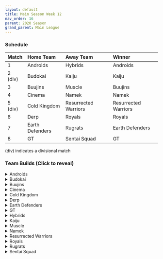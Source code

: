```yaml
---
layout: default
title: Main Season Week 12
nav_order: 16
parent: 2020 Season
grand_parent: Main League
---
```

### Schedule

|Match          |  Home Team            | Away Team        | Winner          |
| :-------------| :---------------------| :----------------| :---------------|
| 1             | Androids              | Hybrids          | Androids        |
| 2 (div)       | Budokai               | Kaiju            | Kaiju           |
| 3             | Buujins               | Muscle           | Buujins         |
| 4             | Cinema                | Namek            | Namek           |
| 5 (div)       | Cold Kingdom          | Resurrected Warriors |  Resurrected Warriors |
| 6             | Derp                  | Royals           | Royals          |
| 7             | Earth Defenders       | Rugrats          | Earth Defenders | 
| 8             | GT                    | Sentai Squad     | GT              |

(div) indicates a divisional match

### Team Builds (Click to reveal)

<details>
  <summary>Androids</summary>
  <br />
<br />Home Map: Glacier
<br />Music: Boss Ganges
<br />Weekly Bench: Super 17
<br />Boost Store: None

* Android 16
   * Attack +2, Defense -1 (1)
   * Dende's Healing (2)
   * Light Body (1)
   * Master Throw (1)
   * Quick Fast Attack (1)
   * Serious (1)
   * Trunks AI

* Android 19
   * Defense +2 (2)
   * Power of Rage (2)
   * Master Throw (1)
   * Light Body (1)
   * Latent Energy (1)
   * Majin Buu AI

* Android 17
   * Super +2, Ki -1 (1)
   * Launch's Support (2)
   * Indignation (1)
   * Fighting Spirit (1)
   * Quick Fast Attack (1)
   * Savior (1)
   * Chiaotzu AI

* Cell (Perfect Form)
   * Costume 2
   * Attack +1 (1)
   * Eternal Life (4)
   * Serious (1) 
   * Savior (1)
   * Broly's Ring (Limiter)
   * Cell AI


</details>

<details>
  <summary>Budokai</summary>

<br />
<br />Home Map: Planet Namek
<br />Music: Boss Battle Rock
<br />Weekly bench: Early Goku
<br />Boosts: Attack +1 (4z), Ki +1 (4z), Serious (3z)

* Nam (Costume 1)
   * Attack +1 (1)
   * Serious (1)
   * Combo Master (1)
   * Master Throw (1)
   * Light Body (1)
   * Dende's Healing (2)
   * Attack +1 (Boost)
   * Trunks Ai

* Cyborg Tao (Costume 1)
   * Ki +1 (1)
   * Serious (1)
   * Quick Fast Attack (1)
   * Savior (1)
   * Light Body (1)
   * Launch's Support (2)
   * Cell Ai

* End Goku (SSJ) (Costume 2)
   * Super +1 (1)
   * Fighting Spirit (1)
   * Savior (1)
   * Launch's Support (2)
   * Dende's Healing (2)
   * Ki +1 (Boost)
   * Broly's Ring (Limiter)
   * Chiaotzu Ai

* Kid Goku (Costume 1)
   * Attack +2 Defense -1 (1)
   * Fighting Spirit (1)
   * Quick Fast Attack (1)
   * Eternal Life (4)
   * Serious (boost)
   * Trunks AI


</details>

<details>
  <summary>Buujins</summary>
<br />
<br /> Home Map: Supreme Kai's World
<br />Music: Nanshan
<br />Bench: Majin Buu
<br />Boosts: None

* Majuub
   * Attack +1 (1)
   * Latent Energy! (1)
   * Quick Fast Attack (1)
   * Launch's Support (2)
   * Indignation! (1)
   * Light Body (1)
   * Ginyu AI

* Super Buu
   * Attack +2 Defense -1 (1)
   * Serious! (1)
   * Quick Fast Attack (1)
   * Dende's Healing (2)
   * Master Throw (1)
   * Combo Master (1)
   * Trunks AI

* Kid Buu
   * Defense +3 Attack -1 (2)
   * Launch's Support (2)
   * Indignation! (1)
   * Fighting Spirit! (1)
   * Savior (1)
   * Tien AI

* Evil Buu
   * Defense +2 (2)
   * Dende's Healing (2)
   * Latent Energy! (1)
   * Serious! (1)
   * Fighting Spirit! (1)
   * Cell AI


</details>

<details>
  <summary>Cinema</summary>
<br />  
<br />Home Map: Hell
<br />Music: Warlord F
<br />Bench: Garlic Jr
<br />Boosts: Attack +1 (4z)

* Fasha
   * Attack +2 Defense -1 (1)
   * Attack +1 (Boost)
   * Eternal Life (4)
   * Quick Fast Attack (1)
   * Serious! (1)
   * Goku AI

* Zangya
   * Defense +2 (2)
   * Rush Blast 2 (2)
   * Exquisite Skill (1)
   * Savior (1)
   * Latent Energy! (1)
   * Ginyu AI

* Turles
   * Super +2 Ki -1 (2)
   * Dende's Healing (2)
   * Launch's Support (2)
   * Fighting Spirit! (1)
   * Indignation! (1)
   * Tien AI

* Gogeta
   * Ki +2 Super -1 (1)
   * Rush Blast 3 (3)
   * Quick Fast Attack (1)
   * Serious! (1)
   * Savior (1)
   * Frieza AI


</details>

<details>
  <summary>Cold Kingdom </summary>
  <br />
<br />Home Map: Broly's Planet
<br />Music: Paranoia
<br />Bench: Recoome
<br />Boosts: Attack +1(4 Zeni),
              Super +1(4 Zeni),
              Mirage(1 Zeni)

* 3rd Form Freeza - Costume 1
   * Ki +2 Super -1(1)
   * Launches Support(2)
   * Power of Rage(2)
   * Light Body(1)
   * Indignation(1)
   * Attack +1(BOOST)
   * Cell AI 

* Meta Cooler - Costume 1
   * Defense +2(2)
   * Serious(1)
   * Tension Up(2)
   * Dende’s Healing(2)
   * Mirage (BOOST)
   * Trunks AI

* First Form Cooler - Costume 2
   * Ki +1(1) 
   * Indignation (1) 
   * Savior (1) 
   * Launches Support(2)
   * Kibito Secret Art (2)
   * Super +1(BOOST)
   * Limiter(Free)
   * Yajirobe AI

* King Cold
   * Attack +1(1)
   * Eternal Life (4)
   * Serious (1) 
   * Quick Fast Attack (1)
   * Trunks AI


</details>

<details>
  <summary>Derp</summary>
<br />  
<br />Home Map: Penguin Village
<br />Music: War Begins
<br />Bench: Kibito
<br />Boosts: None

* Salza
   * Attack +2 Defense -1 (1)
   * Serious (1)
   * Master Blast (1)
   * Eternal Life (4)
   * Vegeta AI

* Devilman
   * ATK +1 (1)
   * Serious (1)
   * Quick Fast Attacks (1)
   * Power of Rage (2)
   * Light Body (1)
   * Savior (1)
   * Frieza AI

* Gero
   * Ki +2 Super -1 (1)
   * Launch Support (2)
   * High Tension (3)
   * Light Body (1)
   * Gohan AI

* Hercule
   * Super +1 (1)
   * Indignation (1)
   * Fighting Spirit (1)
   * Launch Support (2)
   * Unleash Ki (1)
   * Savior (1)
   * Tien AI


</details>

<details>
  <summary>Earth Defenders</summary>
  <br />
<br />Home Map: Mt. Paozu
<br />Music: Aether
<br />Bench: Mid Goku
<br />Boosts: None

* Yamcha
   * Defense +3 Attack -1 (2)
   * Dragon Power (3)
   * Latent Energy (1)
   * Quick Fast Attack (1)
   * Tien AI

* Krillin
   * Attack +1 (1)
   * Dende's Healing (2)
   * Indomitable Fighting Spirit (2)
   * Serious (1)
   * Quick Fast Attack (1)
   * Trunks AI

* Tien
   * Costume 2
   * Defense +2 (2)
   * Eternal Life (4)
   * Latent Energy! (1)
   * Yajirobe AI

* SSJ1 Mid Vegeta
   * Attack +2 Defense -1 (1)
   * Dende's Healing (2)
   * Fighting Spirit (1)
   * Serious (1) 
   * Power of Rage (2)
   * Limiter (Free) 
   * Trunks AI


</details>

<details>
  <summary>GT</summary>
<br />  
<br />Home Map: Kings Castle
<br />Music: Turbulence
<br />Bench: Pan
<br />Boosts: None

Note: GT forgot to list the starting form for GT Goku

* Syn Shenron (Costume 2)
   * Defense +3/Attack -1 (2)
   * Eternal Life (4)
   * Latent Energy (1)
   * Broly's Ring (Free)
   * AI - Frieza

* SSJ3 GT Goku (Costume 2)
   * Ki +1 (1)
   * Launchs Support (2)
   * Quick Fast Attack (1)
   * Light Body  (1)
   * Fighting Spirit (1)
   * Savior (1)
   * Limiter (Free)
   * AI - Tien

* SSJ4 Vegeta (Costume 2)
   * Attack +2/Defense -1 (1)
   * Serious (1)
   * Rush Blast 3 (3)
   * Dende's Healing (2)
   * Broly's Ring (Free)
   * AI - Yajirobe 

* Super Baby 1 (costume 2)
   * Defense +2 (2)
   * Dende's Healing (2)
   * Dragon Spirit (2)
   * Serious (1)
   * AI - Piccolo


</details>

<details>
  <summary>Hybrids</summary>
<br />  
<br />Home Map: Wastelands
<br />Music: Dragon Castle
<br />Bench: Future Gohan
<br />Boosts: Attack +1 (4 Zeni)

* Sword Trunks (Base)
   * Ki + 2 Super - 1 (1)
   * Launch’s Support (2)
   * Fighting Spirit(1)
   * Indignation(1)
   * Rising Fighting Spirit (1)
   * Master Blast (1)
   * Broly's Ring (free)
   * Frieza AI

* Ultimate Gohan
   * Attack +2 Defense -1 (1)
   * Attack +1 (Boost)
   * Serious (1)
   * Quick Fast Attack (1)
   * Eternal Life (4)
   * Majin Buu Ai

* Kid Gohan
   * Costume 2
   * Defense +3, Attack -1 (2)
   * Latent Energy (1)
   * Serious (1)
   * Quick Fast Attack (1)
   * Dendes Healing (2)
   * Trunks AI

* Teen Gohan (SSJ)
   * Costume 3
   * Super +2, Ki-1 (1)
   * Indignation (1)
   * Fighting Spirit (1)
   * Launch’s Support (2)
   * Dende's Healing (2)
   * Chiaotzu Ai


</details>

<details>
  <summary>Kaiju</summary>
<br />  
<br />Home Map: Rocky Area
<br />Music: Crongus
<br />Bench: Scouter Vegeta
<br />Boosts: Fighting spirit (3 zeni), Indignation (3 zeni)

* Raditz
   * Costume 2
   * Attack+1 (1)
   * Serious (1)
   * Latent Energy (1)
   * Quick fast attack (1)
   * Combo Master (1)
   * Power of rage (2)
   * Cell Ai

* Bardock
   * Attack +2 Defense -1 (1)
   * Fighting Spirit (Boost)
   * Serious (1)
   * Quick Fast Attack (1)
   * Combo Master (1)
   * Latent Energy (1)
   * Dende's Healing (2)
   * Majin Buu Ai

* Nappa 
   * Costume 2 (This is a must)
   * Defense +3 Attack -1 (2)
   * Fighting spirit (1)
   * Savior (1)
   * Indignation (1)
   * Dende's Healing (2)
   * Yajirobe Ai

* King Vegeta
   * Defense+2 (2)
   * Indignation (Boost)
   * Savior (1)
   * Eternal Life (4)
   * Yajiobe Ai


</details>

<details>
  <summary>Muscle</summary>
<br />  
<br />Home Map: Muscle Tower
<br />Music: Epic Boss Fight
<br />Bench: Android 13
<br />Boosts: None

* SSJ Broly
   * Attack +2 Def -1 (1)
   * Serious (1)
   * Quick Fast Attack (1)
   * Light Body (1)
   * Dende's Healing (2)
   * Latent Energy (1)
   * Goku AI

* Bojack
   * Ki +2 Sup -1 (1)
   * Kibito Secret Art (2)
   * Light Body (1)
   * Launch's Support (2)
   * Savior (1)
   * Frieza AI

* SSJ Trunks
   * Super +2 Ki-1 (1)
   * Indignation (1)
   * Launch's Support (2)
   * Fighting Spirit  (1)
   * Savior (1)
   * Quick fast attack (1)
   * Goku AI

* Roshi
   * Ki+1 (1)
   * Dragon Spirit (2)
   * Kibito Secret Art (2)
   * Fighting Spirit (1)
   * Indignation (1)
   * Ginyu AI


</details>

<details>
  <summary>Namek</summary>
<br />  
<br />Home Map: Kami's Lookout
<br />Music: Fight me if you can
<br />Bench: Late Piccolo
<br />Boosts: None

* Tambourine
   * Attack+1 (1)
   * Dende's Healing (2)
   * Serious (1)
   * Quick Fast Attack (1)
   * Light Body (1)
   * Combo Master (1)
   * Trunks ai

* King Piccolo
   * Defense+2 (2)
   * Power of Rage (2)
   * Latent Energy (1)
   * Fighting Spirit (1)
   * Savior (1)
   * Tien ai

* Nail
   * Defense+3, Attack-1 (2)
   * Eternal LIfe (4)
   * Fighting Spirit (1)
   * Chiaotzu ai

* Nuova
   * Super+1 (1)
   * Dende's Healing (2)
   * Launch's Support (2)
   * Indignation (1)
   * Light Body (1)
   * Tien ai


</details>

<details>
  <summary>Resurrected Warriors</summary>
<br />  
<br />Home Map: Desert
<br />Music: Action Fight
<br />Bench: Videl
<br />Boosts: Rising Fighting Spirit (1),
              Super +1 (4)

* End Vegeta (Ssj)
   * Costume 1
   * Attack +1 (1)
   * Launchs Support (2)
   * Serious (1)
   * Quick Fast Attack (1)
   * Fighting Spirit (1)
   * Light Body (1)
   * Rising Fighting Spirit (Boost)
   * Chiaotzu Ai

* Eighter
   * Costume 1
   * Defense +3 Attack -1 (2)
   * Hi Tension (3)
   * Light Body (1)
   * Indignation (1)
   * Cell AI

* Early Piccolo
   * Costume 2
   * Ki +1 (1)
   * Eternal Life (4) 
   * Savior (1)
   * Fighting Spirit (1)
   * Super +1 (boost)
   * Chiaotzu AI

* Android 18
   * Costume 3
   * Super +2 ki down 1 (1)
   * Hi Tension (3)
   * Kibitos Secret Art (2)
   * Savior (1)
   * Yajirobe Ai


</details>


<details>
  <summary>Royals</summary>
<br />  
<br />Home Map: Hyperbolic Time Chamber
<br />Music: Thunder
<br />Bench: Majin Vegeta
<br />Boosts: None

* Dabura
   * Ki +2 Super -1 (1)
   * Master Blast (1)
   * Serious (1)
   * Quick-Fast Attack (1)
   * Indignation (1)
   * Launch's Support (2)
   * Default ai

* Mecha Freeza
   * Defense +3 Attack -1 (2)
   * Dende's Healing (2)
   * Kibito's Secret Art (2)
   * Savior (1)
   * Vegeta Ai

* Pilaf (Costume 2)
   * Defense +2 ATK -1 (1)
   * Dragon Power (3)
   * Dendes Healing (2)
   * Savior (1)
   * Brolys Ring (limiter)
   * Ginyu Ai 

* Slug
   * Ki +1 (1)
   * Indignation (1)
   * Fighting Spirit (1)
   * Eternal Life (4)
   * Tien ai


</details>

<details>
  <summary>Rugrats</summary>
<br />  
<br />Home Map: City Ruins
<br />Music: Nanga-F
<br />Bench: Kid Trunks
<br />Boosts: None

* Cell Jr
   * Ki +2 Super -1 (1)
   * Eternal Life (4)
   * Quick Charge (1)
   * Indignation (1) 
   * Krillin AI

* SSJ Goten (costume 1)
   * Attack +1 (1)
   * Indignation (1)
   * Dende's Healing (2)
   * Fighting Spirit (1)
   * Kibito's Secret Arts (2)
   * Chaiotzu AI

* Saibaman (costume 1)
   * Defense +2 Attack -1 (1)
   * Latent Energy (1)
   * Unleash Ki (1)
   * Serious (1)
   * Hatred of Saiyans (1)
   * Quick Fast Attack (1)
   * Exquisite Skill (1)
   * Ginyu AI

* Arale (costume 2)
   * Attack +2 Defense -1 (1)
   * Latent Energy (1)
   * Serious (1)
   * Savior (1) 
   * Unleash Ki (1)
   * Launch's Support (2)
   * Yajirobe AI


</details>

<details>
  <summary>Sentai Squad</summary>
<br />  
<br />Home Map: Frieza's Ship
<br />Music: Hurricane
<br />Bench: Captain Ginyu
<br />Boosts: None

* Burter
   * [Costume 1]
   * Attack +1 (1)
   * Eternal Life (4)
   * Power of Rage (2)
   * Default AI

* Saiyaman
   * [Costume 2]
   * Ki +1 (1)
   * Dragon Power (3)
   * Savior (1)
   * Fighting Spirit! (1)
   * Light Body (1)
   * Ginyu AI

* Jeice
   * [Costume 1]
   * Super +2 Ki -1 (1)
   * Power of Rage (2)
   * Kibito's Secret Art (2)
   * Light Body (1)
   * Savior (1)
   * Yajirobe AI

* Saiyawoman
   * [Costume 2]
   * Defense +2 (2)
   * Dragon Power (3)
   * Launch's Support (2)
   * Cell AI


</details>